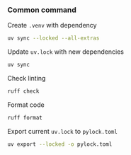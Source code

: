 ### Common command

Create `.venv` with dependency
```sh
uv sync --locked --all-extras
```

Update `uv.lock` with new dependencies
```sh
uv sync
```

Check linting
```sh
ruff check
```

Format code
```sh
ruff format
```

Export current `uv.lock` to `pylock.toml`
```sh
uv export --locked -o pylock.toml
```
